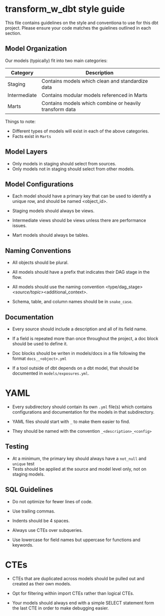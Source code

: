 # transform_w_dbt style guide 
This file contains guidelines on the style and conventiona to use for this dbt project. Please ensure your code matches the guielines outlined in each section. 

## Model Organization

Our models (typically) fit into two main categories:

| Category     | Description                                             |
| -------------| --------------------------------------------------------|
| Staging      | Contains models which clean and standardize data        |
| Intermediate | Contains modular models referenced in Marts             |
| Marts        | Contains models which combine or heavily transform data |

Things to note:
- Different types of models will exist in each of the above categories. 
- Facts exist in `Marts`

## Model Layers 
- Only models in staging should select from sources.
- Only models not in staging should select from other models. 

## Model Configurations

- Each model should have a primary key that can be used to identify a unique row, and should be named <object_id>.

- Staging models should always be views. 
- Intermediate views should be views unless there are performance issues. 
- Mart models should always be tables. 

## Naming Conventions

- All objects should be plural. 

- All models should have a prefix that indicates their DAG stage in the flow. 

- All models should use the naming convention <type/dag_stage>_<source/topic>_<additional_context>.

- Schema, table, and column names should be in `snake_case`. 

## Documentation

- Every source should include a description and all of its field name. 

- If a field is repeated more than once throughout the project, a doc block should be used to define it. 

- Doc blocks should be writen in models/docs in a file following the format `docs__<object>.yml`

- If a tool outside of dbt depends on a dbt model, that should be documented in `models/exposures.yml`.

# YAML

- Every subdirectory should contain its own `.yml` file(s) which contains configurations and documentation for the models in that subdirectory.

- YAML files should start with `_` to make them easier to find. 

- They should be named with the convention `_<description>_<config>`

## Testing 

- At a minimum, the primary key should always have a `not_null` and `unique` test
- Tests should be applied at the source and model level only, not on staging models. 

## SQL Guidelines 

- Do not optimize for fewer lines of code. 

- Use trailing commas. 

- Indents should be 4 spaces. 

- Always use CTEs over subqueries. 

- Use lowercase for field names but uppercase for functions and keywords. 

# CTEs

- CTEs that are duplicated across models should be pulled out and created as their own models.

- Opt for filtering within import CTEs rather than logical CTEs. 

- Your models should always end with a simple SELECT statement form the last CTE in order to make debugging easier. 
